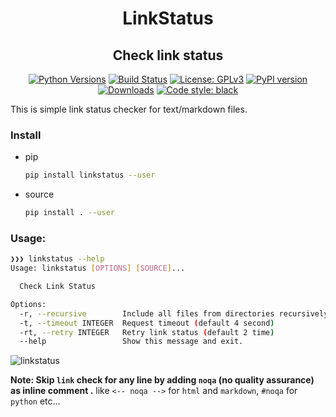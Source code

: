 <h1 align="center"> LinkStatus </h1>
<h2 align="center"> Check link status</h2>

<p align="center">
    <a href="https://pypi.org/project/linkstatus"><img alt="Python Versions" src="https://img.shields.io/pypi/pyversions/linkstatus.svg?style=flat"></a>
    <a href="https://travis-ci.com/digitronik/linkstatus"><img alt="Build Status"
    src="https://travis-ci.com/digitronik/linkstatus.svg?branch=master"></a>
    <a href="https://github.com/digitronik/linkstatus/blob/master/LICENSE"><img alt="License: GPLv3" src="https://img.shields.io/pypi/l/linkstatus.svg?version=latest"></a>
    <a href="https://pypi.org/project/linkstatus/#history"><img alt="PyPI version" src="https://badge.fury.io/py/linkstatus.svg"></a>
    <a href="https://pepy.tech/project/linkstatus"><img alt="Downloads" src="https://pepy.tech/badge/linkstatus"></a>
    <a href="https://pypi.org/project/black"><img alt="Code style: black" src="https://img.shields.io/badge/code%20style-black-000000.svg"></a>
</p>

This is simple link status checker for text/markdown files.

### Install

- pip

    ```bash
    pip install linkstatus --user
    ```

- source

    ```bash
    pip install . --user
    ```

### Usage:
```bash
❯❯❯ linkstatus --help
Usage: linkstatus [OPTIONS] [SOURCE]...

  Check Link Status

Options:
  -r, --recursive        Include all files from directories recursively
  -t, --timeout INTEGER  Request timeout (default 4 second)
  -rt, --retry INTEGER   Retry link status (default 2 time)
  --help                 Show this message and exit.
```

   ![linkstatus](https://user-images.githubusercontent.com/11618054/67754970-5a930d80-fa5d-11e9-851c-afd38147cf28.png)



**Note: Skip `link` check for any line by adding `noqa` (no quality assurance) as inline comment
.** like `<-- noqa -->` for `html` and `markdown`, `#noqa` for `python` etc...
